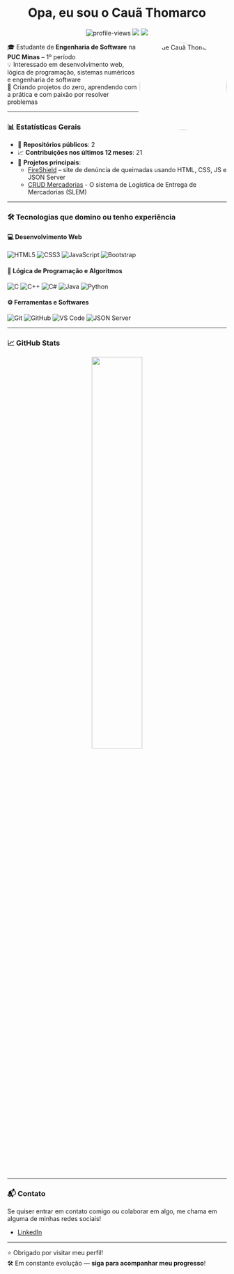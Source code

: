 <h1 align="center">Opa, eu sou o Cauã Thomarco</h1>

<p align="center">
  <img src="https://komarev.com/ghpvc/?username=CauaThomarco&label=Visualizações%20do%20perfil&color=0e75b6&style=flat" alt="profile-views" />
  <img src="https://img.shields.io/github/followers/CauaThomarco?label=Seguidores&style=social" />
  <img src="https://img.shields.io/github/stars/CauaThomarco?label=Stars&style=social" />
</p>

<img align="right" src="assets/img/CauãThomarco.jpg" width="200" alt="Foto de Cauã Thomarco" style="border-radius: 50%;" />

🎓 Estudante de **Engenharia de Software** na **PUC Minas** – 1º período  
💡 Interessado em desenvolvimento web, lógica de programação, sistemas numéricos e engenharia de software  
🚀 Criando projetos do zero, aprendendo com a prática e com paixão por resolver problemas

---

### 📊 Estatísticas Gerais

- 🔢 **Repositórios públicos**: 2  
- 📈 **Contribuições nos últimos 12 meses**: 21  
- 📂 **Projetos principais**:
  - [FireShield](https://github.com/ICEI-PUC-Minas-PMGES-TI/pmg-es-2025-1-ti1-2401100-fireshield.git) – site de denúncia de queimadas usando HTML, CSS, JS e JSON Server
  - [CRUD Mercadorias](https://github.com/cleverson-programmer/SistemaLogistica-SLEM) - O sistema de Logística de Entrega de Mercadorias (SLEM)
---

### 🛠️ Tecnologias que domino ou tenho experiência

#### 💻 Desenvolvimento Web
![HTML5](https://img.shields.io/badge/-HTML5-E34F26?style=flat&logo=html5&logoColor=white)
![CSS3](https://img.shields.io/badge/-CSS3-1572B6?style=flat&logo=css3)
![JavaScript](https://img.shields.io/badge/-JavaScript-F7DF1E?style=flat&logo=javascript&logoColor=black)
![Bootstrap](https://img.shields.io/badge/-Bootstrap-7952B3?style=flat&logo=bootstrap)

#### 🧠 Lógica de Programação e Algoritmos
![C](https://img.shields.io/badge/-C-00599C?style=flat&logo=c&logoColor=white)
![C++](https://img.shields.io/badge/-C++-00599C?style=flat&logo=cplusplus&logoColor=white)
![C#](https://img.shields.io/badge/-C%23-239120?style=flat&logo=csharp&logoColor=white)
![Java](https://img.shields.io/badge/-Java-007396?style=flat&logo=java&logoColor=white)
![Python](https://img.shields.io/badge/-Python-3776AB?style=flat&logo=python&logoColor=white)

#### ⚙️ Ferramentas e Softwares
![Git](https://img.shields.io/badge/-Git-F05032?style=flat&logo=git&logoColor=white)
![GitHub](https://img.shields.io/badge/-GitHub-181717?style=flat&logo=github)
![VS Code](https://img.shields.io/badge/-VS%20Code-007ACC?style=flat&logo=visual-studio-code)
![JSON Server](https://img.shields.io/badge/-JSON%20Server-black?style=flat&logo=json&logoColor=white)

---

### 📈 GitHub Stats

<p align="center">
  <img src="https://github-readme-stats.vercel.app/api?username=CauaThomarco&show_icons=true&theme=github_dark" width="48%" />
</p>

---

### 📬 Contato

Se quiser entrar em contato comigo ou colaborar em algo, me chama em alguma de minhas redes sociais!  
- [LinkedIn](https://www.linkedin.com/in/thomarco)

---

⭐ Obrigado por visitar meu perfil!  
🛠️ Em constante evolução — **siga para acompanhar meu progresso**!
